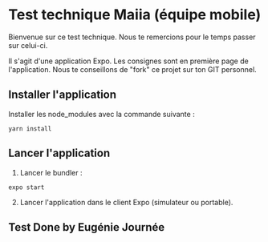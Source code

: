 # Test technique Maiia (équipe mobile)

Bienvenue sur ce test technique.
Nous te remercions pour le temps passer sur celui-ci.

Il s'agit d'une application Expo.
Les consignes sont en première page de l'application. Nous te conseillons de "fork" ce projet sur ton GIT personnel.

## Installer l'application

Installer les node_modules avec la commande suivante :

```
yarn install
```

## Lancer l'application

1. Lancer le bundler :

```
expo start
```

2. Lancer l'application dans le client Expo (simulateur ou portable).

## Test Done by Eugénie Journée

